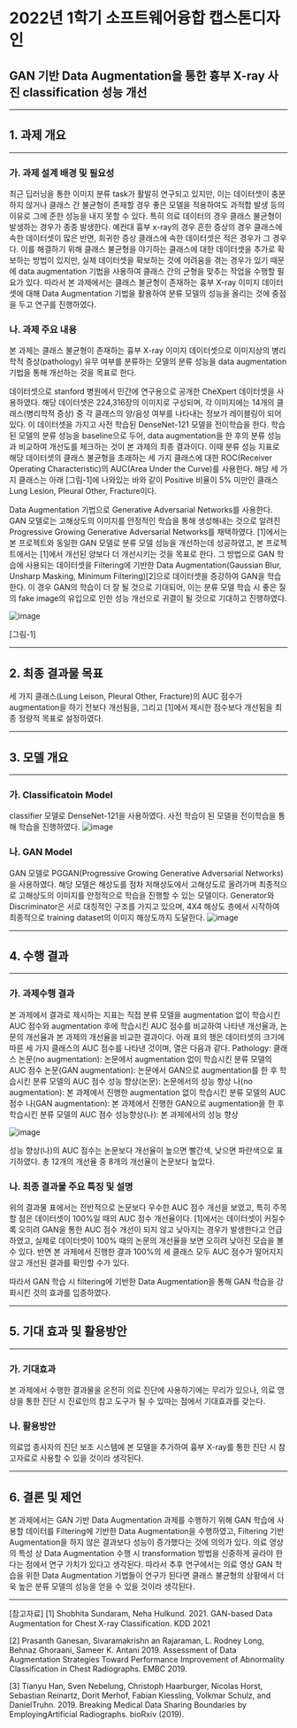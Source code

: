 # 2022년 1학기 소프트웨어융합 캡스톤디자인
## GAN 기반 Data Augmentation을 통한 흉부 X-ray 사진 classification 성능 개선
---
## 1. 과제 개요
---
### 가. 과제 설계 배경 및 필요성
 최근 딥러닝을 통한 이미지 분류 task가 활발히 연구되고 있지만, 이는 데이터셋이 충분하지 않거나 클래스 간 불균형이 존재할 경우 좋은 모델을 적용하여도 과적합 발생 등의 이유로 그에 준한 성능을 내지 못할 수 있다. 특히 의료 데이터의 경우 클래스 불균형이 발생하는 경우가 종종 발생한다. 예컨대 흉부 x-ray의 경우 흔한 증상의 경우 클래스에 속한 데이터셋이 많은 반면, 희귀한 증상 클래스에 속한 데이터셋은 적은 경우가 그 경우다. 이를 해결하기 위해 클래스 불균형을 야기하는 클래스에 대한 데이터셋을 추가로 확보하는 방법이 있지만, 실제 데이터셋을 확보하는 것에 어려움을 겪는 경우가 있기 때문에 data augmentation 기법을 사용하여 클래스 간의 균형을 맞추는 작업을 수행할 필요가 있다. 따라서 본 과제에서는 클래스 불균형이 존재하는 흉부 X-ray 이미지 데이터셋에 대해 Data Augmentation 기법을 활용하여 분류 모델의 성능을 올리는 것에 중점을 두고 연구를 진행하였다.
 
### 나. 과제 주요 내용

  본 과제는 클래스 불균형이 존재하는 흉부 X-ray 이미지 데이터셋으로 이미지상의 병리학적 증상(pathology) 유무 여부를 분류하는 모델의 분류 성능을 data augmentation 기법을 통해 개선하는 것을 목표로 한다. 
 
 데이터셋으로 stanford 병원에서 민간에 연구용으로 공개한 CheXpert 데이터셋을 사용하였다. 해당 데이터셋은 224,316장의 이미지로 구성되며, 각 이미지에는 14개의 클래스(병리학적 증상) 중 각 클래스의 양/음성 여부를 나타내는 정보가 레이블링이 되어 있다. 이 데이터셋을 가지고 사전 학습된 DenseNet-121 모델을 전이학습을 한다. 학습된 모델의 분류 성능을 baseline으로 두어, data augmentation을 한 후의 분류 성능과 비교하여 개선도를 체크하는 것이 본 과제의 최종 결과이다. 이때 분류 성능 지표로 해당 데이터셋의 클래스 불균형을 초래하는 세 가지 클래스에 대한 ROC(Receiver Operating Characteristic)의 AUC(Area Under the Curve)를 사용한다. 해당 세 가지 클래스는 아래 [그림-1]에 나와있는 바와 같이 Positive 비율이 5% 미만인 클래스 Lung Lesion, Pleural Other, Fracture이다. 
 
 Data Augmentation 기법으로 Generative Adversarial Networks를 사용한다. GAN 모델로는 고해상도의 이미지를 안정적인 학습을 통해 생성해내는 것으로 알려진 Progressive Growing Generative Adversarial Networks를 채택하였다. [1]에서는 본 프로젝트와 동일한 GAN 모델로 분류 모델 성능을 개선하는데 성공하였고, 본 프로젝트에서는 [1]에서 개선된 양보다 더 개선시키는 것을 목표로 한다. 그 방법으로 GAN 학습에 사용되는 데이터셋을 Filtering에 기반한 Data Augmentation(Gaussian Blur, Unsharp Masking, Minimum Filtering)[2]으로 데이터셋을 증강하여 GAN을 학습한다. 이 경우 GAN의 학습이 더 잘 될 것으로 기대되어, 이는 분류 모델 학습 시 좋은 질의 fake image의 유입으로 인한 성능 개선으로 귀결이 될 것으로 기대하고 진행하였다. 
 
![image](https://user-images.githubusercontent.com/52408669/174017250-2dbee843-0bf5-46c4-97b2-3d27df6b5f2d.png)


[그림-1]


---
## 2. 최종 결과물 목표

  세 가지 클래스(Lung Leison, Pleural Other, Fracture)의 AUC 점수가 augmentation을 하기 전보다 개선됨을, 그리고 [1]에서 제시한 점수보다 개선됨을 최종 정량적 목표로 설정하였다. 
  
 
---
## 3. 모델 개요
---
### 가. Classificatoin Model
classifier 모델로 DenseNet-121을 사용하였다. 사전 학습이 된 모델을 전이학습을 통해 학습을 진행하였다. 
![image](https://user-images.githubusercontent.com/52408669/174018174-9bc57ed8-2a78-419b-8f11-1c4fffb92f65.png)

### 나. GAN Model
GAN 모델로 PGGAN(Progressive Growing Generative Adversarial Networks)을 사용하였다. 해당 모델은 해상도를 점차 저해상도에서 고해상도로 올려가며 최종적으로 고해상도의 이미지를 안정적으로 학습을 진행할 수 있는 모델이다. 
Generator와 Discriminator은 서로 대칭적인 구조를 가지고 있으며, 4X4 해상도 층에서 시작하여 최종적으로 training dataset의 이미지 해상도까지 도달한다.
![image](https://user-images.githubusercontent.com/52408669/174018778-2e1275b5-2edb-44b5-a562-716d7e9625b1.png)

---
## 4. 수행 결과
---
### 가. 과제수행 결과
 본 과제에서 결과로 제시하는 지표는 직접 분류 모델을 augmentation 없이 학습시킨 AUC 점수와 augmentation 후에 학습시킨 AUC 점수를 비교하여 나타낸 개선율과, 논문의 개선율과 본 과제의 개선율을 비교한 결과이다. 아래 표의 행은 데이터셋의 크기에 따른 세 가지 클래스의 AUC 점수를 나타낸 것이며, 열은 다음과 같다. 
Pathology: 클래스
논문(no augmentation): 논문에서 augmentation 없이 학습시킨 분류 모델의 AUC 점수
논문(GAN augmentation): 논문에서 GAN으로 augmentation를 한 후 학습시킨 분류 모델의 AUC 점수
성능 향상(논문): 논문에서의 성능 향상
나(no augmentation): 본 과제에서 진행한 augmentation 없이 학습시킨 분류 모델의 AUC 점수
나(GAN augmentation): 본 과제에서 진행한 GAN으로 augmentation을 한 후 학습시킨 분류 모델의 AUC 점수
성능향상(나): 본 과제에서의 성능 향상

 ![image](https://user-images.githubusercontent.com/52408669/174019091-7673e9d2-e7d4-42fc-a486-44164f317d4e.png)
 
성능 향상(나)의 AUC 점수는 논문보다 개선율이 높으면 빨간색, 낮으면 파란색으로 표기하였다. 총 12개의 개선율 중 8개의 개선율이 논문보다 높았다.

### 나. 최종 결과물  주요 특징 및 설명
 위의 결과물 표에서는 전반적으로 논문보다 우수한 AUC 점수 개선을 보였고, 특히 주목할 점은 데이터셋이 100%일 때의 AUC 점수 개선율이다. [1]에서는 데이터셋이 커질수록 오히려 GAN을 통한 AUC 점수 개선이 되지 않고 낮아지는 경우가 발생한다고 언급하였고, 실제로 데이터셋이 100% 때의 논문의 개선율을 보면 오히려 낮아진 모습을 볼 수 있다. 반면 본 과제에서 진행한 결과 100%의 세 클래스 모두 AUC 점수가 떨어지지 않고 개선된 결과를 확인할 수가 있다. 

따라서 GAN 학습 시 filtering에 기반한 Data Augmentation을 통해 GAN 학습을 강화시킨 것의 효과를 입증하였다.
 
---
## 5. 기대 효과 및 활용방안
---
### 가. 기대효과
본 과제에서 수행한 결과물을 온전히 의료 진단에 사용하기에는 무리가 있으나, 의료 영상을 통한 진단 시 진료인의 참고 도구가 될 수 있따는 점에서 기대효과를 갖는다.

### 나. 활용방안
의료업 종사자의 진단 보조 시스템에 본 모델을 추가하여 흉부 X-ray를 통한 진단 시 참고자료로 사용할 수 있을 것이라 생각된다. 

---
## 6. 결론 및 제언 
본 과제에서는 GAN 기반 Data Augmentation 과제를 수행하기 위해 GAN 학습에 사용할 데이터를 Filtering에 기반한 Data Augmentation을 수행하였고, Filtering 기반 Augmentation을 하지 않은 결과보다 성능이 증가했다는 것에 의의가 있다. 의료 영상의 특성 상 Data Augmentation 수행 시 transformation 방법을 신중하게 골라야 한다는 점에서 연구 가치가 있다고 생각된다. 따라서 추후 연구에서는 의료 영상 GAN 학습을 위한 Data Augmentation 기법들이 연구가 된다면 클래스 불균형의 상황에서 더욱 높은 분류 모델의 성능을 얻을 수 있을 것이라 생각된다. 

---
[참고자료]
[1] Shobhita Sundaram, Neha Hulkund. 2021. GAN-based Data Augmentation for Chest X-ray Classification. KDD 2021

[2] Prasanth Ganesan, Sivaramakrishn an Rajaraman, L. Rodney Long, Behnaz Ghoraani, Sameer K. Antani 2019. Assessment of Data Augmentation Strategies Toward Performance Improvement of Abnormality Classification in Chest Radiographs. EMBC 2019.

[3] Tianyu Han, Sven Nebelung, Christoph Haarburger, Nicolas Horst, Sebastian Reinartz, Dorit Merhof, Fabian Kiessling, Volkmar Schulz, and DanielTruhn. 2019. Breaking Medical Data Sharing Boundaries by EmployingArtificial Radiographs. bioRxiv (2019).
